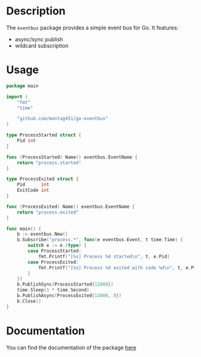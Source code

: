 # Description #

The `eventbus` package provides a simple event bus for Go. It
features:
- async/sync publish
- wildcard subscription

# Usage #

``` go
package main

import (
	"fmt"
	"time"

	"github.com/montag451/go-eventbus"
)

type ProcessStarted struct {
	Pid int
}

func (ProcessStarted) Name() eventbus.EventName {
	return "process.started"
}

type ProcessExited struct {
	Pid      int
	ExitCode int
}

func (ProcessExited) Name() eventbus.EventName {
	return "process.exited"
}

func main() {
	b := eventbus.New()
	b.Subscribe("process.*", func(e eventbus.Event, t time.Time) {
		switch e := e.(type) {
		case ProcessStarted:
			fmt.Printf("[%s] Process %d started\n", t, e.Pid)
		case ProcessExited:
			fmt.Printf("[%s] Process %d exited with code %d\n", t, e.Pid, e.ExitCode)
		}
	})
	b.PublishSync(ProcessStarted{12000})
	time.Sleep(1 * time.Second)
	b.PublishAsync(ProcessExited{12000, 0})
	b.Close()
}
```

# Documentation #

You can find the documentation of the package [here](https://pkg.go.dev/github.com/montag451/go-eventbus)
